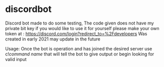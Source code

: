 # discordbot
Discord bot made to do some testing, The code given does not have my private bit key if you would like to use it for yourself please make your own token at : https://discord.com/login?redirect_to=%2Fdevelopers
Was created in early 2021 may update in the future


Usage: Once the bot is operation and has joined the desired server use c!*command name* that will tell the bot to give output or begin looking for valid input
